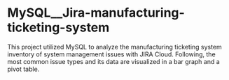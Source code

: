 # MySQL__Jira-manufacturing-ticketing-system
This project utilized MySQL to analyze the manufacturing ticketing system inventory of system management issues with JIRA Cloud. Following, the most common issue types and its data are visualized in a bar graph and a pivot table. 

